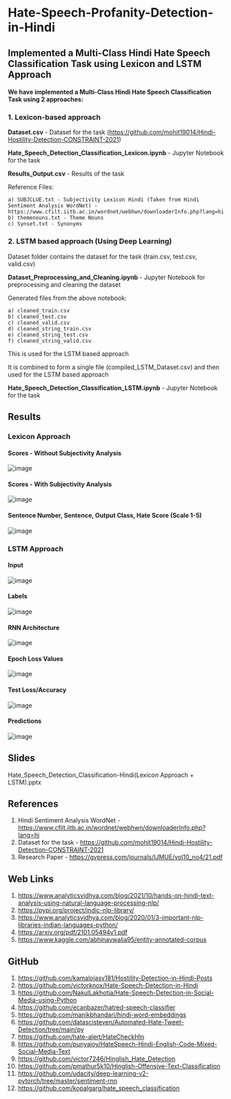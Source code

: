 # Hate-Speech-Profanity-Detection-in-Hindi

## Implemented a Multi-Class Hindi Hate Speech Classification Task using Lexicon and LSTM Approach

#### We have implemented a Multi-Class Hindi Hate Speech Classification Task using 2 approaches:

### 1. Lexicon-based approach

**Dataset.csv** - Dataset for the task (https://github.com/mohit19014/Hindi-Hostility-Detection-CONSTRAINT-2021)

**Hate_Speech_Detection_Classification_Lexicon.ipynb** - Jupyter Notebook for the task

**Results_Output.csv** - Results of the task

Reference Files:
```
a) SUBJCLUE.txt - Subjectivity Lexicon Hindi (Taken from Hindi Sentiment Analysis WordNet) - https://www.cfilt.iitb.ac.in/wordnet/webhwn/downloaderInfo.php?lang=hi
b) themenouns.txt - Theme Nouns
c) Synset.txt - Synonyms
```

### 2. LSTM based approach (Using Deep Learning)

Dataset folder contains the dataset for the task (train.csv, test.csv, valid.csv)

**Dataset_Preprocessing_and_Cleaning.ipynb** - Jupyter Notebook for preprocessing and cleaning the dataset

Generated files from the above notebook:
```
a) cleaned_train.csv
b) cleaned_test.csv
c) cleaned_valid.csv
d) cleaned_string_train.csv
e) cleaned_string_test.csv
f) cleaned_string_valid.csv
```

This is used for the LSTM based approach

It is combined to form a single file (compiled_LSTM_Dataset.csv) and then used for the LSTM based approach

**Hate_Speech_Detection_Classification_LSTM.ipynb** - Jupyter Notebook for the task

##  Results

### Lexicon Approach

#### Scores - Without Subjectivity Analysis

![image](https://user-images.githubusercontent.com/63910248/205916298-1118d060-8bc3-4eec-a9b9-e55ba020deb5.png)


#### Scores - With Subjectivity Analysis

![image](https://user-images.githubusercontent.com/63910248/205916356-b6ae2595-ebaa-46b7-9da7-5b6cbb5774c0.png)


#### Sentence Number, Sentence, Output Class, Hate Score (Scale 1-5)

![image](https://user-images.githubusercontent.com/63910248/205915490-183a2d14-238a-46b2-bc5a-a2c4608bb5c5.png)


### LSTM Approach

#### Input

![image](https://user-images.githubusercontent.com/63910248/205917112-29b0de76-5969-4361-8a01-457d622926d9.png)

#### Labels

![image](https://user-images.githubusercontent.com/63910248/205917463-0b59da59-522d-4f11-a121-1f495e319615.png)

#### RNN Architecture

![image](https://user-images.githubusercontent.com/63910248/205917617-c1f65d47-3c36-4c6a-b7d2-f852bef13aa8.png)

#### Epoch Loss Values

![image](https://user-images.githubusercontent.com/63910248/205917840-1271c9c8-1150-4778-91da-f1cbbee711ac.png)

#### Test Loss/Accuracy

![image](https://user-images.githubusercontent.com/63910248/205917982-dd928c1f-8359-4553-a43f-53e40693e4a4.png)

#### Predictions

![image](https://user-images.githubusercontent.com/63910248/205918105-3f058a59-27fd-46f5-a187-e624a6101616.png)

## Slides

Hate_Speech_Detection_Classification-Hindi(Lexicon Approach + LSTM).pptx

## References

1. Hindi Sentiment Analysis WordNet - https://www.cfilt.iitb.ac.in/wordnet/webhwn/downloaderInfo.php?lang=hi
2. Dataset for the task - https://github.com/mohit19014/Hindi-Hostility-Detection-CONSTRAINT-2021
3. Research Paper - https://gvpress.com/journals/IJMUE/vol10_no4/21.pdf

## Web Links

1. https://www.analyticsvidhya.com/blog/2021/10/hands-on-hindi-text-analysis-using-natural-language-processing-nlp/
2. https://pypi.org/project/indic-nlp-library/
3. https://www.analyticsvidhya.com/blog/2020/01/3-important-nlp-libraries-indian-languages-python/
4. https://arxiv.org/pdf/2101.05494v1.pdf
5. https://www.kaggle.com/abhinavwalia95/entity-annotated-corpus

## GitHub

1. https://github.com/kamalojasv181/Hostility-Detection-in-Hindi-Posts
2. https://github.com/victorknox/Hate-Speech-Detection-in-Hindi
3. https://github.com/NakulLakhotia/Hate-Speech-Detection-in-Social-Media-using-Python
4. https://github.com/ecanbazer/hatred-speech-classifier
5. https://github.com/manikbhandari/hindi-word-embeddings
6. https://github.com/datascisteven/Automated-Hate-Tweet-Detection/tree/main/py
7. https://github.com/hate-alert/HateCheckHIn
8. https://github.com/punyajoy/HateSpeech-Hindi-English-Code-Mixed-Social-Media-Text
9. https://github.com/victor7246/Hinglish_Hate_Detection
10. https://github.com/pmathur5k10/Hinglish-Offensive-Text-Classification
11. https://github.com/udacity/deep-learning-v2-pytorch/tree/master/sentiment-rnn
12. https://github.com/kopalgarg/hate_speech_classification
